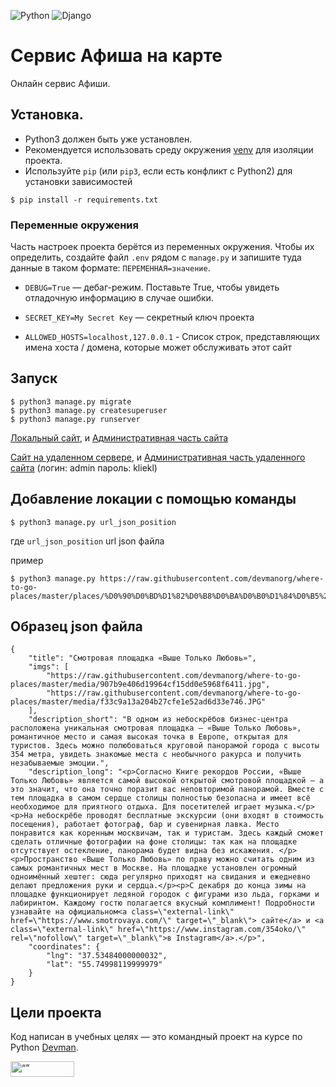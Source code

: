 ![Python](https://img.shields.io/badge/python-3670A0?style=for-the-badge&logo=python&logoColor=ffdd54)
![Django](https://img.shields.io/badge/django-%23092E20.svg?style=for-the-badge&logo=django&logoColor=white)

# Сервис Афиша на карте

Онлайн сервис Афиши. 

## Установка.
- Python3 должен быть уже установлен.
- Рекомендуется использовать среду окружения [venv](https://docs.python.org/3/library/venv.html) 
для изоляции проекта.
 - Используйте `pip` (или `pip3`, если есть конфликт с Python2) для установки зависимостей
```console
$ pip install -r requirements.txt
```

### Переменные окружения

Часть настроек проекта берётся из переменных окружения. Чтобы их определить, создайте файл `.env` рядом с `manage.py` и запишите туда данные в таком формате: `ПЕРЕМЕННАЯ=значение`.

- `DEBUG=True` — дебаг-режим. Поставьте True, чтобы увидеть отладочную информацию в случае ошибки.

- `SECRET_KEY=My Secret Key` — секретный ключ проекта

- `ALLOWED_HOSTS=localhost,127.0.0.1` - Список строк, представляющих имена хоста / домена, которые может обслуживать этот сайт

## Запуск

```console
$ python3 manage.py migrate
$ python3 manage.py createsuperuser
$ python3 manage.py runserver
```
[Локальный сайт](http://127.0.0.1:8000/), и [Административная часть сайта](http://127.0.0.1:8000/admin/)

[Сайт на удаленном сервере](https://vladpap.pythonanywhere.com/), и [Административная часть удаленного сайта](https://vladpap.pythonanywhere.com/admin/) (логин: admin пароль: kliekl)

## Добавление локации с помощью команды
```console
$ python3 manage.py url_json_position
```
где `url_json_position` url json файла

пример
```console
$ python3 manage.py https://raw.githubusercontent.com/devmanorg/where-to-go-places/master/places/%D0%90%D0%BD%D1%82%D0%B8%D0%BA%D0%B0%D1%84%D0%B5%20Bizone.json
```

## Образец json файла
```console
{
    "title": "Смотровая площадка «Выше Только Любовь»",
    "imgs": [
        "https://raw.githubusercontent.com/devmanorg/where-to-go-places/master/media/907b9e406d19964cf15dd0e5968f6411.jpg",
        "https://raw.githubusercontent.com/devmanorg/where-to-go-places/master/media/f33c9a13a204b27cfe1e52ad6d33e746.JPG"
    ],
    "description_short": "В одном из небоскрёбов бизнес-центра расположена уникальная смотровая площадка — «Выше Только Любовь», романтичное место и самая высокая точка в Европе, открытая для туристов. Здесь можно полюбоваться круговой панорамой города с высоты 354 метра, увидеть знакомые места с необычного ракурса и получить незабываемые эмоции.",
    "description_long": "<p>Согласно Книге рекордов России, «Выше Только Любовь» является самой высокой открытой смотровой площадкой — а это значит, что она точно поразит вас неповторимой панорамой. Вместе с тем площадка в самом сердце столицы полностью безопасна и имеет всё необходимое для приятного отдыха. Для посетителей играет музыка.</p><p>На небоскрёбе проводят бесплатные экскурсии (они входят в стоимость посещения), работает фотограф, бар и сувенирная лавка. Место понравится как коренным москвичам, так и туристам. Здесь каждый сможет сделать отличные фотографии на фоне столицы: так как на площадке отсутствует остекление, панорама будет видна без искажения. </p><p>Пространство «Выше Только Любовь» по праву можно считать одним из самых романтичных мест в Москве. На площадке установлен огромный одноимённый хештег: сюда регулярно приходят на свидания и ежедневно делают предложения руки и сердца.</p><p>С декабря до конца зимы на площадке функционирует ледяной городок с фигурами изо льда, горками и лабиринтом. Каждому гостю полагается вкусный комплимент! Подробности узнавайте на официальном<a class=\"external-link\" href=\"https://www.smotrovaya.com/\" target=\"_blank\"> сайте</a> и <a class=\"external-link\" href=\"https://www.instagram.com/354oko/\" rel=\"nofollow\" target=\"_blank\">в Instagram</a>.</p>",
    "coordinates": {
        "lng": "37.53484000000032",
        "lat": "55.74998119999979"
    }
}
```

## Цели проекта

Код написан в учебных целях — это командный проект на курсе по Python [Devman](https://dvmn.org).


<img src="https://dvmn.org/assets/img/logo.8d8f24edbb5f.svg" alt= “” width="102" height="25">